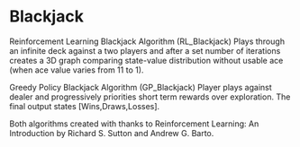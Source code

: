 # Blackjack
Reinforcement Learning Blackjack Algorithm (RL_Blackjack)
Plays through an infinite deck against a two players and after a set number of iterations creates a 3D graph comparing state-value distribution without usable ace (when ace value varies from 11 to 1).

Greedy Policy Blackjack Algorithm (GP_Blackjack)
Player plays against dealer and progressively priorities short term rewards over exploration. The final output states [Wins,Draws,Losses].

Both algorithms created with thanks to Reinforcement Learning: An Introduction by Richard S. Sutton and Andrew G. Barto.
